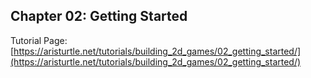 ## Chapter 02: Getting Started

Tutorial Page: [https://aristurtle.net/tutorials/building_2d_games/02_getting_started/](https://aristurtle.net/tutorials/building_2d_games/02_getting_started/)